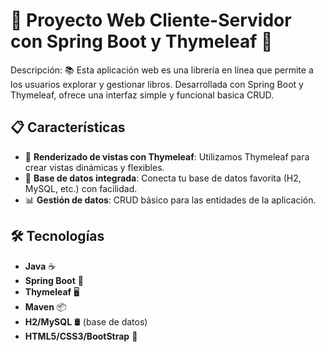 # 🌟 Proyecto Web Cliente-Servidor con Spring Boot y Thymeleaf 🌿

Descripción: 📚 Esta aplicación web es una librería en línea que permite a los usuarios explorar y gestionar libros.
Desarrollada con Spring Boot y Thymeleaf, ofrece una interfaz simple y funcional basica CRUD.

## 📋 Características

- 📄 **Renderizado de vistas con Thymeleaf**: Utilizamos Thymeleaf para crear vistas dinámicas y flexibles.
- 💾 **Base de datos integrada**: Conecta tu base de datos favorita (H2, MySQL, etc.) con facilidad.
- 📊 **Gestión de datos**: CRUD básico para las entidades de la aplicación.


## 🛠️ Tecnologías

- **Java** ☕
- **Spring Boot** 🌱
- **Thymeleaf** 🖥️
- **Maven** 📦
- **H2/MySQL** 🛢️ (base de datos)
- **HTML5/CSS3/BootStrap** 🎨


